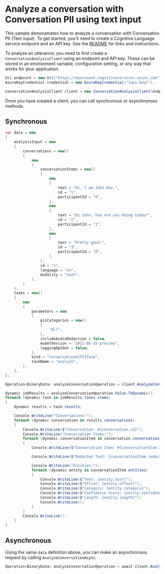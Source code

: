 # Analyze a conversation with Conversation PII using text input

This sample demonstrates how to analyze a conversation with Conversation PII (Text input). To get started, you'll need to create a Cognitive Language service endpoint and an API key. See the [README](https://github.com/Azure/azure-sdk-for-net/blob/main/sdk/cognitivelanguage/Azure.AI.Language.Conversations/README.md) for links and instructions.

To analyze an utterance, you need to first create a `ConversationAnalysisClient` using an endpoint and API key. These can be stored in an environment variable, configuration setting, or any way that works for your application.

```C# Snippet:ConversationAnalysisClient_Create
Uri endpoint = new Uri("https://myaccount.cognitiveservices.azure.com");
AzureKeyCredential credential = new AzureKeyCredential("{api-key}");

ConversationAnalysisClient client = new ConversationAnalysisClient(endpoint, credential);
```

Once you have created a client, you can call synchronous or asynchronous methods.

## Synchronous

```C# Snippet:AnalyzeConversation_ConversationPII_Text
var data = new
{
    analysisInput = new
    {
        conversations = new[]
        {
            new
            {
                conversationItems = new[]
                {
                    new
                    {
                        text = "Hi, I am John Doe.",
                        id = "1",
                        participantId = "0",
                    },
                    new
                    {
                        text = "Hi John, how are you doing today?",
                        id = "2",
                        participantId = "1",
                    },
                    new
                    {
                        text = "Pretty good.",
                        id = "3",
                        participantId = "0",
                    },
                },
                id = "1",
                language = "en",
                modality = "text",
            },
        }
    },
    tasks = new[]
    {
        new
        {
            parameters = new
            {
                piiCategories = new[]
                {
                    "All",
                },
                includeAudioRedaction = false,
                modelVersion = "2022-05-15-preview",
                loggingOptOut = false,
            },
            kind = "ConversationalPIITask",
            taskName = "analyze",
        },
    },
};

Operation<BinaryData> analyzeConversationOperation = client.AnalyzeConversation(WaitUntil.Completed, RequestContent.Create(data));

dynamic jobResults = analyzeConversationOperation.Value.ToDynamic();
foreach (dynamic task in jobResults.tasks.items)
{
    dynamic results = task.results;

    Console.WriteLine("Conversations:");
    foreach (dynamic conversation in results.conversations)
    {
        Console.WriteLine($"Conversation: #{conversation.id}");
        Console.WriteLine("Conversation Items:");
        foreach (dynamic conversationItem in conversation.conversationItems)
        {
            Console.WriteLine($"Conversation Item: #{conversationItem.id}");

            Console.WriteLine($"Redacted Text: {conversationItem.redactedContent.text}");

            Console.WriteLine("Entities:");
            foreach (dynamic entity in conversationItem.entities)
            {
                Console.WriteLine($"Text: {entity.text}");
                Console.WriteLine($"Offset: {entity.offset}");
                Console.WriteLine($"Category: {entity.category}");
                Console.WriteLine($"Confidence Score: {entity.confidenceScore}");
                Console.WriteLine($"Length: {entity.length}");
                Console.WriteLine();
            }
        }
        Console.WriteLine();
    }
}
```

## Asynchronous

Using the same `data` definition above, you can make an asynchronous request by calling `AnalyzeConversationAsync`:

```C# Snippet:AnalyzeConversationAsync_ConversationPII_Text
Operation<BinaryData> analyzeConversationOperation = await client.AnalyzeConversationAsync(WaitUntil.Completed, RequestContent.Create(data));
```
